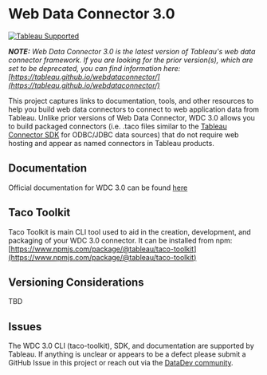 # Web Data Connector 3.0

[![Tableau Supported](https://img.shields.io/badge/Support%20Level-Tableau%20Supported-53bd92.svg)](https://www.tableau.com/support-levels-it-and-developer-tools)

***NOTE:** Web Data Connector 3.0 is the latest version of Tableau's web data connector framework. If you are looking for the prior version(s), which are set to be deprecated, you can find information here: [https://tableau.github.io/webdataconnector/](https://tableau.github.io/webdataconnector/)*

This project captures links to documentation, tools, and other resources to help you build web data connectors to connect to web application data from Tableau. Unlike prior versions of Web Data Connector, WDC 3.0 allows you to build packaged connectors (i.e. .taco files similar to the [Tableau Connector SDK](https://tableau.github.io/connector-plugin-sdk/) for ODBC/JDBC data sources) that do not require web hosting and appear as named connectors in Tableau products.

## Documentation

Official documentation for WDC 3.0 can be found [here](https://help.tableau.com/current/api/webdataconnector/en-us/index.html)

## Taco Toolkit

Taco Toolkit is main CLI tool used to aid in the creation, development, and packaging of your WDC 3.0 connector. It can be installed from npm: [https://www.npmjs.com/package/@tableau/taco-toolkit](https://www.npmjs.com/package/@tableau/taco-toolkit)

## Versioning Considerations

TBD

## Issues

The WDC 3.0 CLI (taco-toolkit), SDK, and documentation are supported by Tableau. If anything is unclear or appears to be a defect please submit a GitHub Issue in this project or reach out via the [DataDev community](https://community.tableau.com/s/developers).
